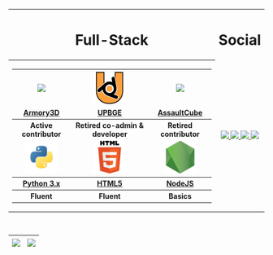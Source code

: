 <table align="center">
  <tr>
    <th><h1>Full-Stack</h1>
    <th><h1>Social</h1></th>
  </tr>
  <tr>
    <th>
      <table align="center">
        <!-- IMG 1-3 -->
        <tr>
          <th align="center"><img src="https://github.com/armory3d/armory_web/blob/gh-pages/favicon.ico" width=64 /></th>
          <th align="center"><img src="https://github.com/UPBGE/upbge.github.io/blob/gh-pages/favicon.png" width=64 /></th>
          <th align="center"><img src="https://github.com/assaultcube/assaultcube.github.io/blob/master/htdocs/docs/images/favicon.ico" width=64 /></th>
        </tr>
        <!-- TITLE 1-3 -->
        <tr>
          <td align="center"><a href="https://www.armory3d.org">Armory3D</a></td>
          <td align="center"><a href="https://www.upbge.org">UPBGE</a></td>
          <td align="center"><a href="https://assault.cubers.net">AssaultCube</a></td>
        </tr>
        <!-- STATUS 1-3 -->
        <tr>
          <th align="center">Active contributor</th>
          <th align="center">Retired co-admin & developer</th>
          <th align="center">Retired contributor</th>
        </tr>
        <tr>
          <td align="center"><img src="https://raw.githubusercontent.com/github/explore/80688e429a7d4ef2fca1e82350fe8e3517d3494d/topics/python/python.png" width=64 /></td>
          <td align="center"><img src="https://raw.githubusercontent.com/github/explore/80688e429a7d4ef2fca1e82350fe8e3517d3494d/topics/html/html.png" width=64 /></td>
          <td align="center"><img src="https://raw.githubusercontent.com/github/explore/80688e429a7d4ef2fca1e82350fe8e3517d3494d/topics/nodejs/nodejs.png" width=64 /></td>
        </tr>
        <th><a href="https://www.python.org">Python 3.x</a></th>
          <th align="center"><a href="https://developer.mozilla.org">HTML5</a></th>
          <th align="center"><a href="https://assault.cubers.net">NodeJS</a></th>
        </th>
        <tr>
          <th align="center">Fluent</th>
          <th align="center"align="center">Fluent</th>
          <th align="center">Basics</th>
        </tr>
      </table>
      <td align="center">
        <a href="https://discord.gg/rtpFtwnZCq">
          <img src="https://img.shields.io/badge/discord-%23E60023.svg?&color=darkslateblue&style=for-the-badge&logo=discord&logoColor=white" />
        </a>
        <a href="https://www.youtube.com/channel/UCPnPW3BMq3Lv--L6XFoVfLA">
          <img src="https://img.shields.io/badge/youtube-%23E60023.svg?&style=for-the-badge&logo=youtube&logoColor=white" />
        </a>
        <a href="https://www.twitter.com/rpaladin_01">
          <img src="https://img.shields.io/badge/twitter-%23E60023.svg?&color=blue&style=for-the-badge&logo=twitter&logoColor=white" />
        </a>
        <a href="https://www.reddit.com/u/randompandagames">
          <img src="https://img.shields.io/badge/reddit-%23E60023.svg?&color=darkorange&style=for-the-badge&logo=reddit&logoColor=white" />
        </a>
      </td>
    </table>
  </th>
</tr>
<br />

<!-- <table align="center">
  <tr align="center">
    <img align="center" src="https://github-readme-stats.vercel.app/api?username=rpaladin&theme=dark&show_icons=true" alt="rpaladin's github stats" />
  </tr>
  <tr align="center">
    <img align="center" src="https://github-readme-stats.vercel.app/api/top-langs/?username=rpaladin&layout=compact&theme=dark&show_icons=true" />
  </tr>
</table> -->

|  <img align="center" src="https://github-readme-stats.vercel.app/api/top-langs/?username=rpaladin&layout=compact&theme=ayu-mirage&show_icons=true" /> | <img align="center" src="https://github-readme-stats.vercel.app/api?username=rpaladin&theme=ayu-mirage&show_icons=true" />
| ------------- | ------------- |
